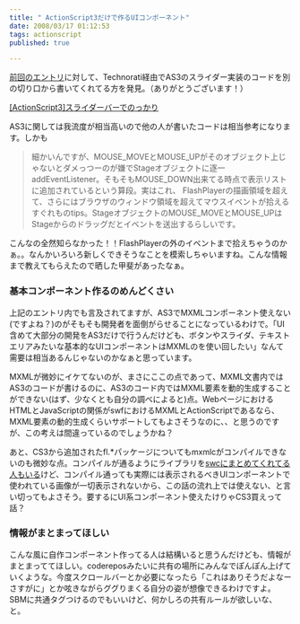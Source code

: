```yaml
---
title: " ActionScript3だけで作るUIコンポーネント"
date: 2008/03/17 01:12:53
tags: actionscript
published: true

---
```


<p><a href="http://blog.katsuma.tv/2008/03/slider_by_only_actionscript3.html">前回のエントリ</a>に対して、Technorati経由でAS3のスライダー実装のコードを別の切り口から書いてくれてる方を発見。（ありがとうございます！）</p>

<p><a href="http://kozy.heteml.jp/l4l/2008/03/actionscript3.html">[ActionScript3]スライダーバーでのっかり</a></p>

<p>AS3に関しては我流度が相当高いので他の人が書いたコードは相当参考になります。しかも</p>

<p>
<blockquote>細かいんですが、MOUSE_MOVEとMOUSE_UPがそのオブジェクト上じゃないとダメっつーのが嫌でStageオブジェクトに逐一 addEventListener。そもそもMOUSE_DOWN出来てる時点で表示リストに追加されているという算段。実はこれ、 FlashPlayerの描画領域を超えて、さらにはブラウザのウィンドウ領域を超えてマウスイベントが拾えるすぐれものtips。StageオブジェクトのMOUSE_MOVEとMOUSE_UPはStageからのドラッグだとイベントを送出するらしいです。</blockquote>
</p>

<p>こんなの全然知らなかった！！FlashPlayerの外のイベントまで拾えちゃうのかぁ。。なんかいろいろ新しくできそうなことを模索しちゃいますね。こんな情報まで教えてもらえたので晒した甲斐があったなぁ。</p>

<h3>基本コンポーネント作るのめんどくさい</h3>
<p>上記のエントリ内でも言及されてますが、AS3でMXMLコンポーネント使えない(ですよね？)のがそもそも開発者を面倒がらせることになっているわけで。「UI含めて大部分の開発をAS3だけで行うんだけども、ボタンやスライダ、テキストエリアみたいな基本的なUIコンポーネントはMXMLのを使い回したい」なんて需要は相当あるんじゃないのかなぁと思っています。</p>

<p>MXMLが微妙にイケてないのが、まさにここの点であって、MXML文書内ではAS3のコードが書けるのに、AS3のコード内ではMXML要素を動的生成することができない(はず、少なくとも自分の調べによると)点。WebページにおけるHTMLとJavaScriptの関係がswfにおけるMXMLとActionScriptであるなら、MXML要素の動的生成くらいサポートしてもよさそうなのに、、と思うのですが、この考えは間違っているのでしょうかね？</p>

<p>あと、CS3から追加されたfl.*パッケージについてもmxmlcがコンパイルできないのも微妙な点。コンパイルが通るようにライブラリを<a href="http://labs.thesedays.com/2007/04/16/flash-cs3-swc-for-flexbuilder/">swcにまとめてくれてる人もいる</a>けど、コンパイル通っても実際には表示されるべきUIコンポーネントで使われている画像が一切表示されないから、この話の流れ上では使えない、と言い切ってもよさそう。要するにUI系コンポーネント使えたけりゃCS3買えって話？</p>

<h3>情報がまとまってほしい</h3>
<p>こんな風に自作コンポーネント作ってる人は結構いると思うんだけども、情報がまとまっててほしい。codereposみたいに共有の場所にみんなでぽんぽん上げていくような。今度スクロールバーとか必要になったら「これはありそうだよなーさすがに」とか呟きながらググりまくる自分の姿が想像できるわけですよ。SBMに共通タグつけるのでもいいけど、何かしろの共有ルールが欲しいな、と。</p>


